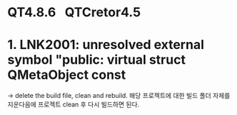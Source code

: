 # QT4.8.6 &nbsp; QTCretor4.5

# 1. LNK2001: unresolved external symbol "public: virtual struct QMetaObject const
-> delete the build file, clean and rebuild.
   해당 프로젝트에 대한 빌드 폴더 자체를 지운다음에 프로젝트 clean 후 다시 빌드하면 된다.
